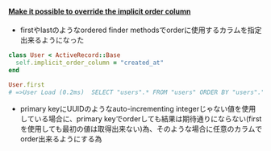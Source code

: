 #### [Make it possible to override the implicit order column](https://github.com/rails/rails/pull/34480)

* firstやlastのようなordered finder methodsでorderに使用するカラムを指定出来るようになった

```ruby
class User < ActiveRecord::Base
  self.implicit_order_column = "created_at"
end
```

```ruby
User.first
# =>User Load (0.2ms)  SELECT "users".* FROM "users" ORDER BY "users"."created_at" ASC LIMIT ?  [["LIMIT", 1]]
```

* primary keyにUUIDのようなauto-incrementing integerじゃない値を使用している場合に、primary keyでorderしても結果は期待通りにならない(firstを使用しても最初の値は取得出来ない)為、そのような場合に任意のカラムでorder出来るようにする為
